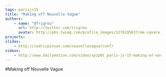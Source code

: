 ```yaml
---
tags: parisjs15
title: "Making off Nouvelle Vague"
authors:
    - name: "@Trigrou"
      url: http://twitter.com/trigrou
      avatar: http://pbs.twimg.com/profile_images/1276195637/me-square_bigger.png
projects:
slides:
    - http://cedricpinson.com/nouvellevague/conf/
videos:
    - http://www.dailymotion.com/video/xpzp0t_paris-js-15-making-of-nouvelle-vague-trigrou_tech
---
```

#Making off Nouvelle Vague
